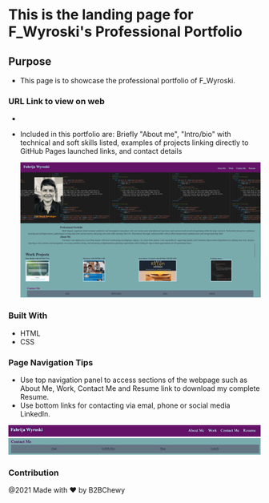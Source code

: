 # This is the landing page for F_Wyroski's Professional Portfolio
## Purpose
* This page is to showcase the professional portfolio of F_Wyroski. 
### URL Link to view on web
* 
* Included in this portfolio are: Briefly "About me", "Intro/bio" with technical and soft skills listed, examples of projects linking directly to GitHub Pages launched links, and contact details
   
    <img id="Landing-Pg-Snapshot" src="assets/images/portfolio_lp.png" alt="Professional Portfolio"/>

### Built With
* HTML
* CSS

### Page Navigation Tips
* Use top navigation panel to access sections of the webpage such as About Me, Work, Contact Me and Resume link to download my complete Resume.
* Use bottom links for contacting via emal, phone or social media LinkedIn.

<img id="Header-Nav" src="./assets/images/Header-Nav.png" alt="Header Navigation Links"/>
<img id="Footer-Nav" src="./assets/images/Footer-Nav.png" alt="Footer Navigation Links"/>

### Contribution
@2021 Made with ❤️ by B2BChewy